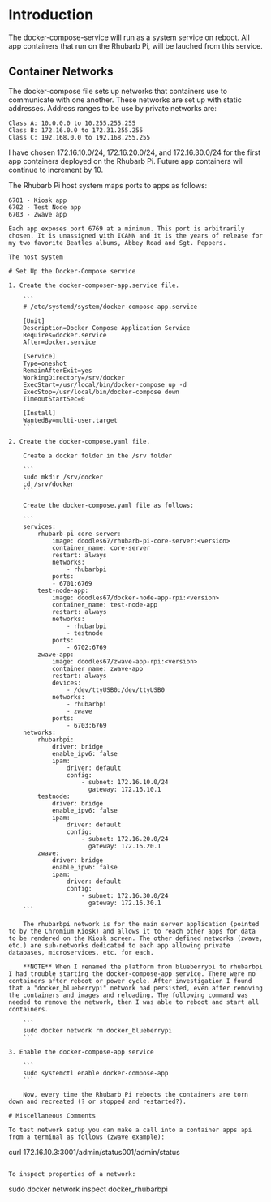 # Introduction

The docker-compose-service will run as a system service on reboot. All app containers that run on the Rhubarb Pi, will be lauched from this service.

## Container Networks

The docker-compose file sets up networks that containers use to communicate with one another. These networks are set up with static addresses. Address ranges to be use by private networks are:

```
Class A: 10.0.0.0 to 10.255.255.255
Class B: 172.16.0.0 to 172.31.255.255
Class C: 192.168.0.0 to 192.168.255.255
```

I have chosen 172.16.10.0/24, 172.16.20.0/24, and 172.16.30.0/24 for the first app containers deployed on the Rhubarb Pi. Future app containers will continue to increment by 10.

The Rhubarb Pi host system maps ports to apps as follows:

```
6701 - Kiosk app
6702 - Test Node app
6703 - Zwave app

Each app exposes port 6769 at a minimum. This port is arbitrarily chosen. It is unassigned with ICANN and it is the years of release for my two favorite Beatles albums, Abbey Road and Sgt. Peppers.

The host system

# Set Up the Docker-Compose service

1. Create the docker-composer-app.service file.

    ```
    # /etc/systemd/system/docker-compose-app.service

    [Unit]
    Description=Docker Compose Application Service
    Requires=docker.service
    After=docker.service

    [Service]
    Type=oneshot
    RemainAfterExit=yes
    WorkingDirectory=/srv/docker
    ExecStart=/usr/local/bin/docker-compose up -d
    ExecStop=/usr/local/bin/docker-compose down
    TimeoutStartSec=0

    [Install]
    WantedBy=multi-user.target
    ```

2. Create the docker-compose.yaml file.

    Create a docker folder in the /srv folder

    ```
    sudo mkdir /srv/docker
    cd /srv/docker
    ```

    Create the docker-compose.yaml file as follows:

    ```
    services:
        rhubarb-pi-core-server:
            image: doodles67/rhubarb-pi-core-server:<version>
            container_name: core-server
            restart: always
            networks:
                - rhubarbpi
            ports:
            - 6701:6769
        test-node-app:
            image: doodles67/docker-node-app-rpi:<version>
            container_name: test-node-app
            restart: always
            networks:
                - rhubarbpi
                - testnode
            ports:
                - 6702:6769
        zwave-app:
            image: doodles67/zwave-app-rpi:<version>
            container_name: zwave-app
            restart: always
            devices:
                - /dev/ttyUSB0:/dev/ttyUSB0
            networks:
                - rhubarbpi
                - zwave
            ports:
                - 6703:6769
    networks:
        rhubarbpi:
            driver: bridge
            enable_ipv6: false
            ipam:
                driver: default
                config:
                    - subnet: 172.16.10.0/24
                      gateway: 172.16.10.1
        testnode:
            driver: bridge
            enable_ipv6: false
            ipam:
                driver: default
                config:
                    - subnet: 172.16.20.0/24
                      gateway: 172.16.20.1
        zwave:
            driver: bridge
            enable_ipv6: false
            ipam:
                driver: default
                config:
                    - subnet: 172.16.30.0/24
                      gateway: 172.16.30.1
    ```

    The rhubarbpi network is for the main server application (pointed to by the Chromium Kiosk) and allows it to reach other apps for data to be rendered on the Kiosk screen. The other defined networks (zwave, etc.) are sub-networks dedicated to each app allowing private databases, microservices, etc. for each.

    **NOTE** When I renamed the platform from blueberrypi to rhubarbpi I had trouble starting the docker-compose-app service. There were no containers after reboot or power cycle. After investigation I found that a "docker_blueberrypi" network had persisted, even after removing the containers and images and reloading. The following command was needed to remove the network, then I was able to reboot and start all containers.

    ```
    sudo docker network rm docker_blueberrypi
    ```

3. Enable the docker-compose-app service

    ```
    sudo systemctl enable docker-compose-app
    ```

    Now, every time the Rhubarb Pi reboots the containers are torn down and recreated (? or stopped and restarted?).

# Miscellaneous Comments

To test network setup you can make a call into a container apps api from a terminal as follows (zwave example):

```
curl 172.16.10.3:3001/admin/status001/admin/status
```

To inspect properties of a network:

```
sudo docker network inspect docker_rhubarbpi
```


